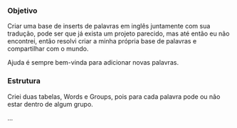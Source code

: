 ### Objetivo

Criar uma base de inserts de palavras em inglês juntamente com sua tradução, pode ser que já exista um projeto parecido, mas até então eu não encontrei, então resolvi criar a minha própria base de palavras e compartilhar com o mundo.

Ajuda é sempre bem-vinda para adicionar novas palavras.

### Estrutura

Criei duas tabelas, Words e Groups, pois para cada palavra pode ou não estar dentro de algum grupo.

...
